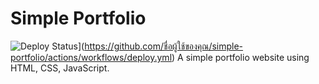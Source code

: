 # Simple Portfolio
![Deploy Status](https://github.com/apiwatza1401/simple-portfolio/actions/workflows/deploy.yml/badge.svg)](https://github.com/ชื่อผู้ใช้ของคุณ/simple-portfolio/actions/workflows/deploy.yml)
A simple portfolio website using HTML, CSS, JavaScript.
